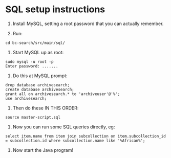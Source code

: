 # SQL setup instructions

1. Install MySQL, setting a root password that you can actually remember.

1. Run:

```
cd bc-search/src/main/sql/
```

1. Start MySQL up as root:

```
sudo mysql -u root -p
Enter password: .......
```

1. Do this at MySQL prompt:

```
drop database archivesearch;
create database archivesearch;
grant all on archivesearch.* to 'archiveuser'@'%';
use archivesearch;
```

1. Then do these IN THIS ORDER:

```
source master-script.sql
```

1. Now you can run some SQL queries directly, eg:

```
select item.name from item join subcollection on item.subcollection_id = subcollection.id where subcollection.name like '%African%';
```

1. Now start the Java program!
